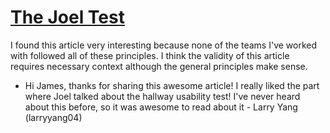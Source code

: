 # [The Joel Test](https://www.joelonsoftware.com/2000/08/09/the-joel-test-12-steps-to-better-code/)

I found this article very interesting because none of the teams I've worked with followed all of these principles. I think the validity of this article requires necessary context although the general principles make sense.

- Hi James, thanks for sharing this awesome article! I really liked the part where Joel talked about the hallway usability test! I've never heard about this before, so it was awesome to read about it - Larry Yang (larryyang04)